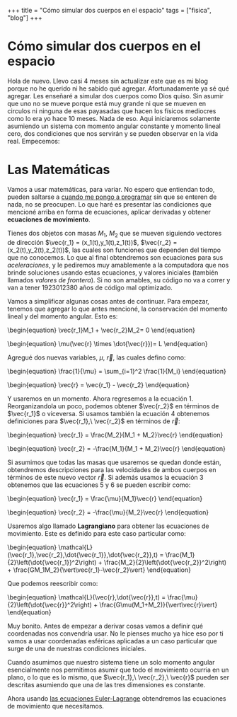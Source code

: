 +++
title = "Cómo simular dos cuerpos en el espacio"
tags = ["fisica", "blog"]
+++

# Cómo simular dos cuerpos en el espacio

Hola de nuevo. Llevo casi 4 meses sin actualizar este que es mi blog porque no he querido ni he sabido qué agregar. Afortunadamente ya sé qué agregar. Les enseñaré a simular dos cuerpos como Dios quiso. Sin asumir que uno no se mueve porque está muy grande ni que se mueven en circulos ni ninguna de esas payasadas que hacen los físicos mediocres como lo era yo hace 10 meses. Nada de eso. Aqui iniciaremos solamente asumiendo un sistema con momento angular constante y momento lineal cero, dos condiciones que nos servirán y se pueden observar en la vida real. Empecemos:

# Las Matemáticas

Vamos a usar matemáticas, para variar. No espero que entiendan todo, pueden saltarse a [cuando me pongo a programar](/orbital2.md) sin que se enteren de nada, no se preocupen. Lo que haré es presentar las condiciones que mencioné arriba en forma de ecuaciones, aplicar derivadas y obtener **ecuaciones de movimiento**.

Tienes dos objetos con masas $M_1$, $M_2$ que se mueven siguiendo vectores de dirección $\vec{r_1} = (x_1(t),y_1(t),z_1(t))$, $\vec{r_2} = (x_2(t),y_2(t),z_2(t))$, las cuales son funciones que dependen del tiempo que no conocemos. Lo que al final obtendremos son ecuaciones para sus _aceleraciones_, y le pediremos muy amablemente a la computadora que nos brinde soluciones usando estas ecuaciones, y valores iniciales (también llamados _valores de frontera_). Si no son amables, su código no va a correr y van a tener $1923012380$ años de código mal optimizado.

Vamos a simplificar algunas cosas antes de continuar. Para empezar, tenemos que agregar lo que antes mencioné, la conservación del momento lineal y del momento angular. Esto es:

\begin{equation} 
    \vec{r_1}M_1 + \vec{r_2}M_2= 0
\end{equation}

\begin{equation}
    \mu(\vec{r} \times \dot{\vec{r}})= L
\end{equation}

Agregué dos nuevas variables, $\mu,\ \vec{r}$, las cuales defino como:

\begin{equation}
    \frac{1}{\mu} = \sum_{i=1}^2 \frac{1}{M_i}
\end{equation}

\begin{equation}
    \vec{r} = \vec{r_1} - \vec{r_2}
\end{equation}

Y usaremos en un momento. Ahora regresemos a la ecuación 1. Reorganizandola un poco, podemos obtener $\vec{r_2}$ en términos de $\vec{r_1}$ o viceversa. Si usamos también la ecuación 4 obtenemos definiciones para $\vec{r_1},\ \vec{r_2}$ en términos de $\vec{r}$:

\begin{equation}
\vec{r_1} = \frac{M_2}{M_1 + M_2}\vec{r}
\end{equation}

\begin{equation}
\vec{r_2} = -\frac{M_1}{M_1 + M_2}\vec{r}
\end{equation}

Si asumimos que todas las masas que usaremos se quedan donde están, obtendremos descripciones para las velocidades de ambos cuerpos en términos de este nuevo vector $\vec{r}$. Si además usamos la ecuación 3 obtenemos que las ecuaciones 5 y 6 se pueden escribir como:

\begin{equation}
\vec{r_1} = \frac{\mu}{M_1}\vec{r}
\end{equation}

\begin{equation}
\vec{r_2} = -\frac{\mu}{M_2}\vec{r}
\end{equation}

Usaremos algo llamado **Lagrangiano** para obtener las ecuaciones de movimiento. Este es definido para este caso particular como:

\begin{equation}
\mathcal{L}(\vec{r_1},\vec{r_2},\dot{\vec{r_1}},\dot{\vec{r_2}},t) = \frac{M_1}{2}\left(\dot{\vec{r_1}}^2\right) + \frac{M_2}{2}\left(\dot{\vec{r_2}}^2\right) + \frac{GM_1M_2}{\vert\vec{r_1}-\vec{r_2}\vert}
\end{equation}

Que podemos reescribir como:

\begin{equation}
\mathcal{L}(\vec{r},\dot{\vec{r}},t) = \frac{\mu}{2}\left(\dot{\vec{r}}^2\right) + \frac{G\mu(M_1+M_2)}{\vert\vec{r}\vert}
\end{equation}

Muy bonito. Antes de empezar a derivar cosas vamos a definir qué coordenadas nos convendría usar. No le pienses mucho ya hice eso por ti vamos a usar coordenadas esféricas aplicadas a un caso particular que surge de una de nuestras condiciones iniciales.

Cuando asumimos que nuestro sistema tiene un solo momento angular esencialmente nos permitimos asumir que todo el movimiento ocurria en un plano, o lo que es lo mismo, que $\vec{r_1},\ \vec{r_2},\ \vec{r}$ pueden ser descritas asumiendo que una de las tres dimensiones es constante.

Ahora usando [las ecuaciones Euler-Lagrange](https://academia-lab.com/enciclopedia/ecuacion-de-euler-lagrange/) obtendremos las ecuaciones de movimiento que necesitamos.